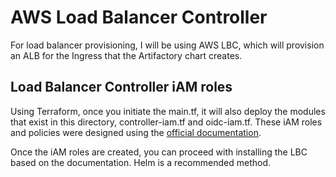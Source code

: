 # AWS Load Balancer Controller 

For load balancer provisioning, I will be using AWS LBC, which will provision an ALB for the Ingress that the Artifactory chart creates.

## Load Balancer Controller iAM roles

Using Terraform, once you initiate the main.tf, it will also deploy the modules that exist in this directory, controller-iam.tf and oidc-iam.tf. These iAM roles and policies were designed 
using the [official documentation](https://kubernetes-sigs.github.io/aws-load-balancer-controller/v2.6/deploy/installation/#configure-iam).

Once the iAM roles are created, you can proceed with installing the LBC based on the documentation. Helm is a recommended method.
